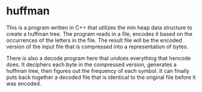 # huffman

This is a program written in C++ that utilizes the min heap data structure to create a huffman tree. The program reads in a file, encodes it based on the occurrences of the letters in the file. The result file will be the encoded version of the input file that is compressed into a representation of bytes.

There is also a decode program here that undoes everything that hencode does. It deciphers each byte in the compressed version, generates a huffman tree, then figures out the frequency of each symbol. It can finally puts back together a decoded file that is identical to the original file before it was encoded.
